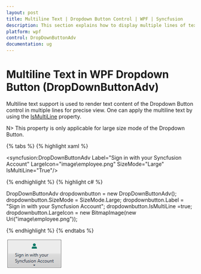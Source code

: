 ```yaml
---
layout: post
title: Multiline Text | Dropdown Button Control | WPF | Syncfusion
description: This section explains how to display multiple lines of text along with image and large size mode of a dropdown button control.
platform: wpf
control: DropDownButtonAdv
documentation: ug
---
```


# Multiline Text in WPF Dropdown Button (DropDownButtonAdv)

Multiline text support is used to render text content of the Dropdown Button control in multiple lines for precise view. One can apply the multiline text by using the [IsMultiLine](https://help.syncfusion.com/cr/wpf/Syncfusion.Windows.Tools.Controls.DropDownButtonAdv.html#Syncfusion_Windows_Tools_Controls_DropDownButtonAdv_IsMultiLine) property.

N> This property is only applicable for large size mode of the Dropdown Button.

{% tabs %}
{% highlight xaml %}

<syncfusion:DropDownButtonAdv Label="Sign in with your Syncfusion Account" LargeIcon="image\employee.png" SizeMode="Large" IsMultiLine="True"/>

{% endhighlight %}
{% highlight c# %}

DropDownButtonAdv dropdownbutton = new DropDownButtonAdv();
dropdownbutton.SizeMode = SizeMode.Large;
dropdownbutton.Label = "Sign in with your Syncfusion Account";
dropdownbutton.IsMultiLine =true;
dropdownbutton.LargeIcon = new BitmapImage(new Uri("image\employee.png"));

{% endhighlight %}
{% endtabs %}

![Multiline](Multi-Line-Support_images/Multi-Line-Support_img1.png)







